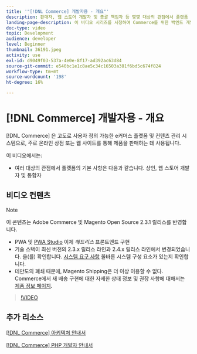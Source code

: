 ```yaml
---
title: '"[!DNL Commerce] 개발자용 - 개요"'
description: 판매자, 웹 스토어 개발자 및 총괄 책임자 등 몇몇 대상의 관점에서 플랫폼 기본 사항에 대해 알아봅니다.
landing-page-description: 이 비디오 시리즈를 시청하여 Commerce를 위한 백엔드 개발 프로젝트에 대해 살펴보십시오.
doc-type: video
topic: Development
audience: developer
level: Beginner
thumbnail: 36191.jpeg
activity: use
exl-id: d9049f03-537a-4e0e-8f17-ad392ac63d84
source-git-commit: e540bc1e1c8ae5c34c16503a381f6bd5c674f824
workflow-type: tm+mt
source-wordcount: '198'
ht-degree: 16%

---
```


# [!DNL Commerce] 개발자용 - 개요

[!DNL Commerce] 은 고도로 사용자 정의 가능한 e커머스 플랫폼 및 컨텐츠 관리 시스템으로, 주로 온라인 상점 또는 웹 사이트를 통해 제품을 판매하는 데 사용됩니다.

이 비디오에서는:

- 여러 대상의 관점에서 플랫폼의 기본 사항은 다음과 같습니다. 상인, 웹 스토어 개발자 및 통합자

## 비디오 컨텐츠

>[!NOTE]
>
>이 콘텐츠는 Adobe Commerce 및 Magento Open Source 2.3.1 릴리스를 반영합니다.
>
>- PWA 및 [PWA Studio](http://pwastudio.io/) 이제 _헤드리스_ 프론트엔드 구현
>- 기술 스택이 최신 버전의 2.3.x 릴리스 라인과 2.4.x 릴리스 라인에서 변경되었습니다. 을(를) 확인합니다. [시스템 요구 사항](https://devdocs.magento.com/guides/v2.4/install-gde/system-requirements.html) 올바른 시스템 구성 요소가 있는지 확인합니다.
>- 테만도의 폐쇄 때문에, Magento Shipping은 더 이상 이용할 수 없다. Commerce에서 새 배송 구현에 대한 자세한 상태 정보 및 권장 사항에 대해서는 [제품 정보 페이지](https://magento.com/shipping).



>[!VIDEO](https://video.tv.adobe.com/v/36191?quality=12&learn=on)

## 추가 리소스

[[!DNL Commerce] 아키텍처 안내서](https://devdocs.magento.com/guides/v2.4/architecture/bk-architecture.html)

[[!DNL Commerce] PHP 개발자 안내서](https://devdocs.magento.com/guides/v2.4/extension-dev-guide/bk-extension-dev-guide.html)
